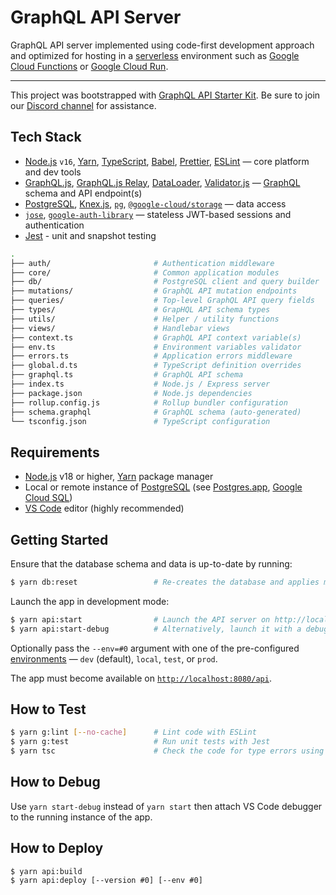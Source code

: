 # GraphQL API Server

GraphQL API server implemented using code-first development approach and
optimized for hosting in a [serverless](https://cloud.google.com/serverless)
environment such as [Google Cloud Functions](https://cloud.google.com/functions)
or [Google Cloud Run](https://cloud.google.com/run).

---

This project was bootstrapped with [GraphQL API Starter Kit](https://github.com/kriasoft/relay-starter-kit).
Be sure to join our [Discord channel](https://discord.com/invite/bSsv7XM) for
assistance.

## Tech Stack

- [Node.js](https://nodejs.org/) `v16`, [Yarn](https://yarnpkg.com/), [TypeScript](https://www.typescriptlang.org/), [Babel](https://babeljs.io/), [Prettier](https://prettier.io/), [ESLint](https://eslint.org/) — core platform and dev tools
- [GraphQL.js](https://github.com/graphql/graphql-js), [GraphQL.js Relay](https://github.com/graphql/graphql-relay-js), [DataLoader](https://github.com/graphql/dataloader), [Validator.js](https://github.com/validatorjs/validator.js) — [GraphQL](https://graphql.org/) schema and API endpoint(s)
- [PostgreSQL](https://www.postgresql.org/), [Knex.js](https://knexjs.org/), [`pg`](https://node-postgres.com/), [`@google-cloud/storage`](https://googleapis.dev/nodejs/storage/latest) — data access
- [`jose`](https://github.com/panva/jose), [`google-auth-library`](https://github.com/googleapis/google-auth-library-nodejs) — stateless JWT-based sessions and authentication
- [Jest](https://jestjs.io/) - unit and snapshot testing

```bash
.
├── auth/                       # Authentication middleware
├── core/                       # Common application modules
├── db/                         # PostgreSQL client and query builder
├── mutations/                  # GraphQL API mutation endpoints
├── queries/                    # Top-level GraphQL API query fields
├── types/                      # GrapHQL API schema types
├── utils/                      # Helper / utility functions
├── views/                      # Handlebar views
├── context.ts                  # GraphQL API context variable(s)
├── env.ts                      # Environment variables validator
├── errors.ts                   # Application errors middleware
├── global.d.ts                 # TypeScript definition overrides
├── graphql.ts                  # GraphQL API schema
├── index.ts                    # Node.js / Express server
├── package.json                # Node.js dependencies
├── rollup.config.js            # Rollup bundler configuration
├── schema.graphql              # GraphQL schema (auto-generated)
└── tsconfig.json               # TypeScript configuration
```

## Requirements

- [Node.js](https://nodejs.org/) v18 or higher, [Yarn](https://yarnpkg.com/) package manager
- Local or remote instance of [PostgreSQL](https://www.postgresql.org/) (see [Postgres.app](https://postgresapp.com/), [Google Cloud SQL](https://cloud.google.com/sql))
- [VS Code](https://code.visualstudio.com/) editor (highly recommended)

## Getting Started

Ensure that the database schema and data is up-to-date by running:

```bash
$ yarn db:reset                 # Re-creates the database and applies migrations and seeds
```

Launch the app in development mode:

```bash
$ yarn api:start                # Launch the API server on http://localhost:8080/
$ yarn api:start-debug          # Alternatively, launch it with a debugger (chrome inspector)
```

Optionally pass the `--env=#0` argument with one of the pre-configured
[environments](../env) — `dev` (default), `local`, `test`, or `prod`.

The app must become available on [`http://localhost:8080/api`](http://localhost:8080/api).

## How to Test

```bash
$ yarn g:lint [--no-cache]      # Lint code with ESLint
$ yarn g:test                   # Run unit tests with Jest
$ yarn tsc                      # Check the code for type errors using TypeScript
```

## How to Debug

Use `yarn start-debug` instead of `yarn start` then attach VS Code debugger to
the running instance of the app.

## How to Deploy

```
$ yarn api:build
$ yarn api:deploy [--version #0] [--env #0]
```
